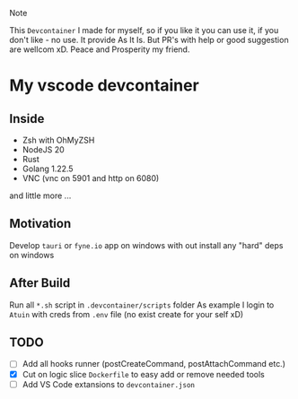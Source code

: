 > [!NOTE]
>
> This `Devcontainer` I made for myself, so if you like it you can use it, if you don't like - no use. It provide As It Is. But PR's with help or good suggestion are wellcom xD. Peace and Prosperity my friend. 

# My vscode devcontainer

## Inside
- Zsh with OhMyZSH
- NodeJS 20
- Rust 
- Golang 1.22.5
- VNC (vnc on 5901 and http on 6080) 

and little more ...


## Motivation
Develop `tauri` or `fyne.io` app on windows with out install any "hard" deps on windows

## After Build
Run all `*.sh` script in `.devcontainer/scripts` folder
As example I login to `Atuin` with creds from `.env` file (no exist create for your self xD)

## TODO
- [ ] Add all hooks runner (postCreateCommand, postAttachCommand etc.)
- [x] Cut on logic slice `Dockerfile` to easy add or remove needed tools
- [ ] Add VS Code extansions to `devcontainer.json`